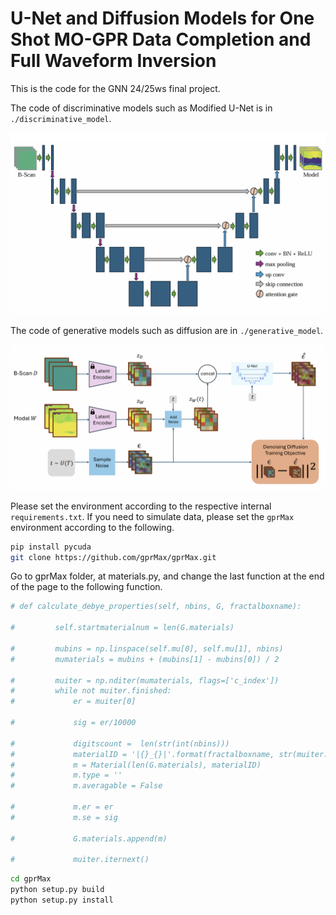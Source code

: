 # U-Net and Diffusion Models for One Shot MO-GPR Data Completion and Full Waveform Inversion

This is the code for the GNN 24/25ws final project.

The code of discriminative models such as Modified U-Net is in `./discriminative_model`.

![unet](./assert/u-net.png)

The code of  generative models such as diffusion are in `./generative_model`.

![marigold](./assert/marigold.png)

Please set the environment according to the respective internal `requirements.txt`. If you need to simulate data, please set the `gprMax` environment according to the following. 

```bash
pip install pycuda
git clone https://github.com/gprMax/gprMax.git
```

Go to gprMax folder, at materials.py, and change the last function at the end of the page to the following function.

```python
# def calculate_debye_properties(self, nbins, G, fractalboxname):

#         self.startmaterialnum = len(G.materials)

#         mubins = np.linspace(self.mu[0], self.mu[1], nbins)
#         mumaterials = mubins + (mubins[1] - mubins[0]) / 2

#         muiter = np.nditer(mumaterials, flags=['c_index'])
#         while not muiter.finished:
#             er = muiter[0]

#             sig = er/10000

#             digitscount =  len(str(int(nbins)))
#             materialID = '|{}_{}|'.format(fractalboxname, str(muiter.index + 1).zfill(digitscount))
#             m = Material(len(G.materials), materialID)
#             m.type = ''
#             m.averagable = False

#             m.er = er
#             m.se = sig

#             G.materials.append(m)

#             muiter.iternext()
```

```bash
cd gprMax
python setup.py build
python setup.py install
```

